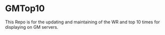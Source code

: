 # GMTop10
This Repo is for the updating and maintaining of the WR and top 10 times for displaying on GM servers.
